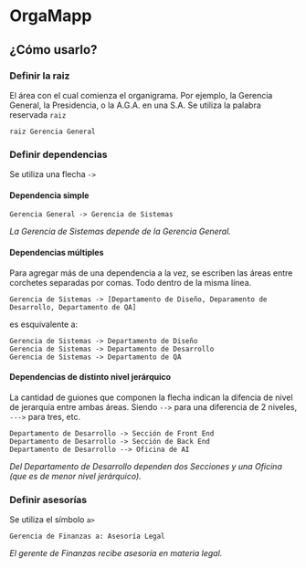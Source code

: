 # OrgaMapp



## ¿Cómo usarlo?



### Definir la raiz

El área con el cual comienza el organigrama. Por ejemplo, la Gerencia General, la Presidencia, o la A.G.A. en una S.A.
Se utiliza la palabra reservada `raiz`

```
raiz Gerencia General
```



### Definir dependencias

Se utiliza una flecha `->`

#### Dependencia simple

```
Gerencia General -> Gerencia de Sistemas
```
*La Gerencia de Sistemas depende de la Gerencia General.*


#### Dependencias múltiples

Para agregar más de una dependencia a la vez, se escriben las áreas entre corchetes separadas por comas. Todo dentro de la misma línea.

```
Gerencia de Sistemas -> [Departamento de Diseño, Deparamento de Desarrollo, Departamento de QA]
```
es esquivalente a:
```
Gerencia de Sistemas -> Departamento de Diseño
Gerencia de Sistemas -> Departamento de Desarrollo
Gerencia de Sistemas -> Departamento de QA
```

#### Dependencias de distinto nivel jerárquico

La cantidad de guiones que componen la flecha indican la difencia de nivel de jerarquía entre ambas áreas. Siendo `-->` para una diferencia de 2 niveles, `--->` para tres, etc.

```
Departamento de Desarrollo -> Sección de Front End
Departamento de Desarrollo -> Sección de Back End
Departamento de Desarrollo --> Oficina de AI
```
*Del Departamento de Desarrollo dependen dos Secciones y una Oficina (que es de menor nivel jerárquico).*


### Definir asesorías

Se utiliza el símbolo `a>`

```
Gerencia de Finanzas a: Asesoría Legal
```
*El gerente de Finanzas recibe asesoría en materia legal.*

